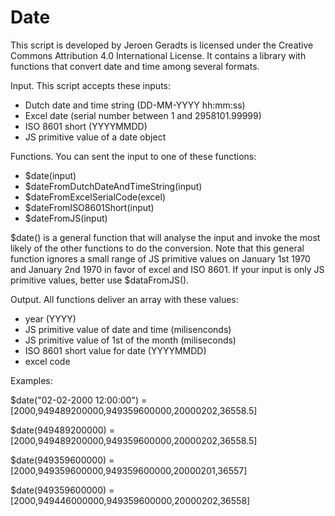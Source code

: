 # Date
This script is developed by Jeroen Geradts is licensed under the Creative Commons Attribution 4.0 International License.
It contains a library with functions that convert date and time among several formats.

Input. This script accepts these inputs:

- Dutch date and time string (DD-MM-YYYY hh:mm:ss)
- Excel date (serial number between 1 and 2958101.99999)
- ISO 8601 short (YYYYMMDD)
- JS primitive value of a date object

Functions. You can sent the input to one of these functions:

- $date(input)
- $dateFromDutchDateAndTimeString(input)
- $dateFromExcelSerialCode(excel)
- $dateFromISO8601Short(input)
- $dateFromJS(input)

$date() is a general function that will analyse the input and invoke the most likely of the other functions to do the conversion.
Note that this general function ignores a small range of JS primitive values on January 1st 1970 and January 2nd 1970 in favor of excel and ISO 8601. If your input is only JS primitive values, better use $dataFromJS().

Output. All functions deliver an array with these values:

- year (YYYY)
- JS primitive value of date and time (milisenconds)
- JS primitive value of 1st of the month (miliseconds)
- ISO 8601 short value for date (YYYYMMDD)
- excel code

Examples:

$date("02-02-2000 12:00:00") = [2000,949489200000,949359600000,20000202,36558.5]

$date(949489200000) =          [2000,949489200000,949359600000,20000202,36558.5]

$date(949359600000) =          [2000,949359600000,949359600000,20000201,36557]

$date(949359600000) =          [2000,949446000000,949359600000,20000202,36558]
